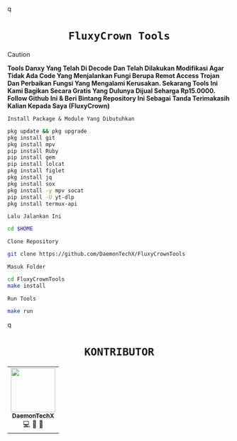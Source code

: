 q<h1 align="center"><code>FluxyCrown Tools</code></h1>

> [!CAUTION] 
> **Tools Danxy Yang Telah Di Decode Dan Telah Dilakukan Modifikasi Agar Tidak Ada Code Yang Menjalankan Fungi Berupa Remot Access Trojan Dan Perbaikan Fungsi Yang Mengalami Kerusakan. Sekarang Tools Ini Kami Bagikan Secara Gratis Yang Dulunya Dijual Seharga Rp15.0000. Follow Github Ini & Beri Bintang Repository Ini Sebagai Tanda Terimakasih Kalian Kepada Saya (FluxyCrown)**

`Install Package & Module Yang Dibutuhkan`
```bash
pkg update && pkg upgrade
pkg install git
pkg install mpv
pip install Ruby
pip install gem
pip install lolcat
pkg install figlet
pkg install jq
pkg install sox
pkg install -y mpv socat
pip install -U yt-dlp
pkg install termux-api
```

`Lalu Jalankan Ini`
```bash
cd $HOME
```

`Clone Repository`
```bash
git clone https://github.com/DaemonTechX/FluxyCrownTools
```

`Masuk Folder`
```bash
cd FluxyCrownTools
make install
```

`Run Tools`
```bash
make run
```

q<h1 align="center"><code>KONTRIBUTOR</code></h1>


<!-- ALL-CONTRIBUTORS-LIST:START - Do not remove or modify this section -->
<table>
  <tr>
    <td align="center"><a href="https://github.com/DaemonTechX"><img src="https://avatars.githubusercontent.com/u/86620608?v=4" width="100px;" alt=""/><br /><sub><b>DaemonTechX</b </sub></a><br />💻 📢 🎨</td>
  </tr>
</table>
<!-- ALL-CONTRIBUTORS-LIST:END -->

